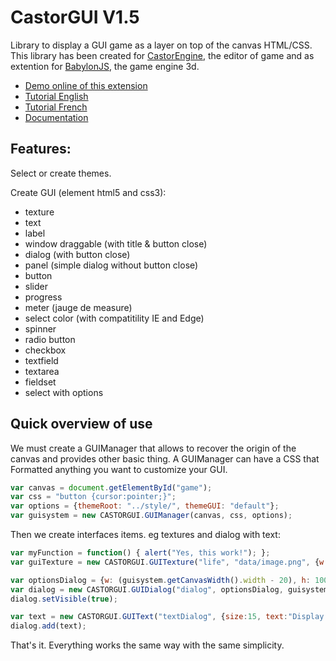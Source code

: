 # CastorGUI V1.5

Library to display a GUI game as a layer on top of the canvas HTML/CSS. This library has been created for [CastorEngine](http://www.castorengine.com/), the editor of game and as extention for [BabylonJS](http://www.babylonjs.com/), the game engine 3d.

* [Demo online of this extension](http://www.castorengine.com/babylon/demoCastorGUI/)
* [Tutorial English](https://github.com/dad72/CastorGUI/wiki)
* [Tutorial French](http://www.castorengine.com/forum/index.php?/tutorials/article/28-cr%C3%A9er-une-interface-graphique-avec-castorgui/)
* [Documentation](https://github.com/dad72/CastorGUI/tree/master/doc)

## Features:

Select or create themes.

Create GUI (element html5 and css3):
* texture
* text
* label
* window draggable (with title & button close)
* dialog (with button close)
* panel (simple dialog without button close)
* button
* slider
* progress
* meter (jauge de measure)
* select color (with compatitility IE and Edge)
* spinner
* radio button
* checkbox
* textfield
* textarea
* fieldset
* select with options

## Quick overview of use 

We must create a GUIManager that allows to recover the origin of the canvas and provides other basic thing.
A GUIManager can have a CSS that Formatted anything you want to customize your GUI.

```javascript
var canvas = document.getElementById("game");
var css = "button {cursor:pointer;}";
var options = {themeRoot: "../style/", themeGUI: "default"};
var guisystem = new CASTORGUI.GUIManager(canvas, css, options);
```
Then we create interfaces items. eg textures and dialog with text:

```javascript
var myFunction = function() { alert("Yes, this work!"); };
var guiTexture = new CASTORGUI.GUITexture("life", "data/image.png", {w:50,h:50,x:10,y:0}, guisystem, myFunction);

var optionsDialog = {w: (guisystem.getCanvasWidth().width - 20), h: 100, x: 8, y: (guisystem.getCanvasWidth().height - 110)};
var dialog = new CASTORGUI.GUIDialog("dialog", optionsDialog, guisystem);
dialog.setVisible(true);

var text = new CASTORGUI.GUIText("textDialog", {size:15, text:"Display text here"}, guisystem, false);
dialog.add(text);
```
That's it. Everything works the same way with the same simplicity.
